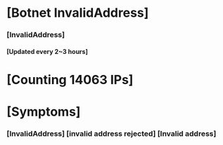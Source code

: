 # [Botnet InvalidAddress]
### [InvalidAddress]
#### [Updated every 2~3 hours]

# [Counting 14063 IPs]

# [Symptoms] 

###   [InvalidAddress] [invalid address rejected] [Invalid address]
